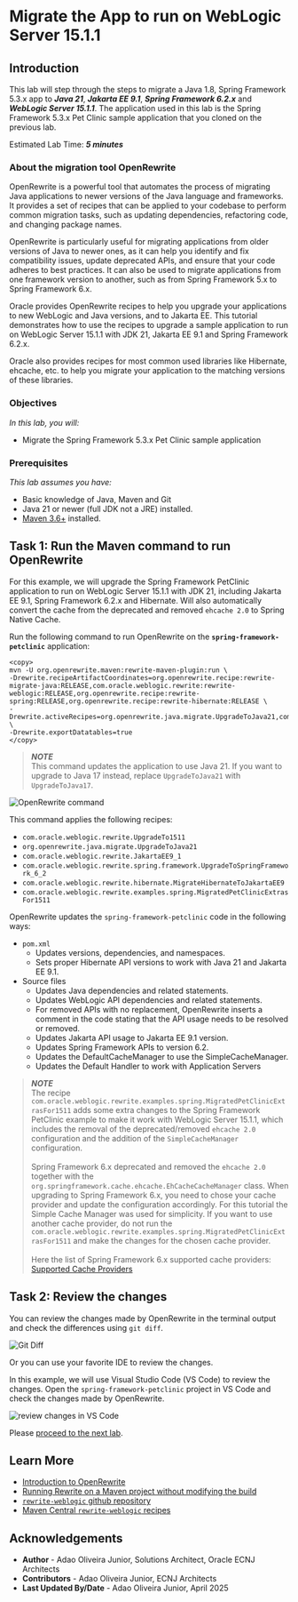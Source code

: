 # Migrate the App to run on WebLogic Server 15.1.1

## Introduction

This lab will step through the steps to migrate a Java 1.8, Spring Framework 5.3.x app to ***Java 21***, ***Jakarta EE 9.1***, ***Spring Framework 6.2.x*** and ***WebLogic Server 15.1.1***. The application used in this lab is the Spring Framework 5.3.x Pet Clinic sample application that you cloned on the previous lab.

Estimated Lab Time: ***5 minutes***

### About the migration tool OpenRewrite

OpenRewrite is a powerful tool that automates the process of migrating Java applications to newer versions of the Java language and frameworks. It provides a set of recipes that can be applied to your codebase to perform common migration tasks, such as updating dependencies, refactoring code, and changing package names.

OpenRewrite is particularly useful for migrating applications from older versions of Java to newer ones, as it can help you identify and fix compatibility issues, update deprecated APIs, and ensure that your code adheres to best practices.
It can also be used to migrate applications from one framework version to another, such as from Spring Framework 5.x to Spring Framework 6.x.

Oracle provides OpenRewrite recipes to help you upgrade your applications to new WebLogic and Java versions, and to Jakarta EE. This tutorial demonstrates how to use the recipes to upgrade a sample application to run on WebLogic Server 15.1.1 with JDK 21, Jakarta EE 9.1 and Spring Framework 6.2.x.

Oracle also provides recipes for most common used libraries like Hibernate, ehcache, etc. to help you migrate your application to the matching versions of these libraries.

### Objectives

*In this lab, you will:*

* Migrate the Spring Framework 5.3.x Pet Clinic sample application

### Prerequisites

*This lab assumes you have:*

* Basic knowledge of Java, Maven and Git
* Java 21 or newer (full JDK not a JRE) installed.
* [Maven 3.6+](https://maven.apache.org/install.html) installed.

## Task 1: Run the Maven command to run OpenRewrite

For this example, we will upgrade the Spring Framework PetClinic application to run on WebLogic Server 15.1.1 with JDK 21, including Jakarta EE 9.1, Spring Framework 6.2.x and Hibernate. Will also automatically convert the cache from the deprecated and removed `ehcache 2.0` to Spring Native Cache.

Run the following command to run OpenRewrite on the **`spring-framework-petclinic`** application:

```shell
<copy>
mvn -U org.openrewrite.maven:rewrite-maven-plugin:run \
-Drewrite.recipeArtifactCoordinates=org.openrewrite.recipe:rewrite-migrate-java:RELEASE,com.oracle.weblogic.rewrite:rewrite-weblogic:RELEASE,org.openrewrite.recipe:rewrite-spring:RELEASE,org.openrewrite.recipe:rewrite-hibernate:RELEASE \
-Drewrite.activeRecipes=org.openrewrite.java.migrate.UpgradeToJava21,com.oracle.weblogic.rewrite.JakartaEE9_1,com.oracle.weblogic.rewrite.UpgradeTo1511,com.oracle.weblogic.rewrite.spring.framework.UpgradeToSpringFramework_6_2,com.oracle.weblogic.rewrite.hibernate.MigrateHibernateToJakartaEE9,com.oracle.weblogic.rewrite.examples.spring.MigratedPetClinicExtrasFor1511 \
-Drewrite.exportDatatables=true
</copy>
```

> ***NOTE*** </br>
> This command updates the application to use Java 21. If you want to upgrade to Java 17 instead, replace `UpgradeToJava21` with `UpgradeToJava17`.

![OpenRewrite command](images/rewrite-weblogic.gif " ")

This command applies the following recipes:

* `com.oracle.weblogic.rewrite.UpgradeTo1511`
* `org.openrewrite.java.migrate.UpgradeToJava21`
* `com.oracle.weblogic.rewrite.JakartaEE9_1`
* `com.oracle.weblogic.rewrite.spring.framework.UpgradeToSpringFramework_6_2`
* `com.oracle.weblogic.rewrite.hibernate.MigrateHibernateToJakartaEE9`
* `com.oracle.weblogic.rewrite.examples.spring.MigratedPetClinicExtrasFor1511`

OpenRewrite updates the `spring-framework-petclinic` code in the following ways:

* `pom.xml`
  * Updates versions, dependencies, and namespaces.
  * Sets proper Hibernate API versions to work with Java 21 and Jakarta EE 9.1.
* Source files
  * Updates Java dependencies and related statements.
  * Updates WebLogic API dependencies and related statements.
  * For removed APIs with no replacement, OpenRewrite inserts a comment in the code stating that the API usage needs to be resolved or removed.
  * Updates Jakarta API usage to Jakarta EE 9.1 version.
  * Updates Spring Framework APIs to version 6.2.
  * Updates the DefaultCacheManager to use the SimpleCacheManager.
  * Updates the Default Handler to work with Application Servers

> ***NOTE*** </br>
> The recipe `com.oracle.weblogic.rewrite.examples.spring.MigratedPetClinicExtrasFor1511` adds some extra changes to the Spring Framework PetClinic example to make it work with WebLogic Server 15.1.1, which includes the removal of the deprecated/removed `ehcache 2.0` configuration and the addition of the `SimpleCacheManager` configuration.
> </br></br>
> Spring Framework 6.x deprecated and removed the `ehcache 2.0` together with the `org.springframework.cache.ehcache.EhCacheCacheManager` class. When upgrading to Spring Framework 6.x, you need to chose your cache provider and update the configuration accordingly. For this tutorial the Simple Cache Manager was used for simplicity. If you want to use another cache provider, do not run the `com.oracle.weblogic.rewrite.examples.spring.MigratedPetClinicExtrasFor1511` and make the changes for the chosen cache provider.
> </br></br>
> Here the list of Spring Framework 6.x supported cache providers: [Supported Cache Providers](https://docs.spring.io/spring-boot/docs/3.0.8/reference/html/io.html#io.caching.provider)

## Task 2: Review the changes

You can review the changes made by OpenRewrite in the terminal output and check the differences using `git diff`.

![Git Diff](images/git-diff.svg " ")

Or you can use your favorite IDE to review the changes.

In this example, we will use Visual Studio Code (VS Code) to review the changes. Open the `spring-framework-petclinic` project in VS Code and check the changes made by OpenRewrite.

![review changes in VS Code](images/review-petclinic-changes-vscode.gif " ")

Please [proceed to the next lab](#next).

## Learn More

* [Introduction to OpenRewrite](https://docs.openrewrite.org)
* [Running Rewrite on a Maven project without modifying the build](https://docs.openrewrite.org/running-recipes/running-rewrite-on-a-maven-project-without-modifying-the-build)
* [`rewrite-weblogic` github repository](https://github.com/oracle/rewrite-recipes/tree/main/rewrite-weblogic)
* [Maven Central `rewrite-weblogic` recipes](https://central.sonatype.com/artifact/com.oracle.weblogic.rewrite/rewrite-weblogic)

## Acknowledgements

* **Author** - Adao Oliveira Junior, Solutions Architect, Oracle ECNJ Architects
* **Contributors** - Adao Oliveira Junior, ECNJ Architects
* **Last Updated By/Date** - Adao Oliveira Junior, April 2025
